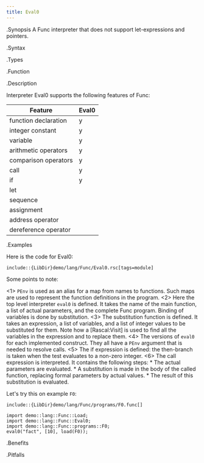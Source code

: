 ```yaml
---
title: Eval0
---
```


.Synopsis
A Func interpreter that does not support let-expressions and pointers.

.Syntax

.Types

.Function

.Description

Interpreter Eval0 supports the following features of Func:


| Feature              | Eval0 |
| --- | --- |
| function declaration | y |
| integer constant     | y |
| variable             | y |
| arithmetic operators | y |
| comparison operators | y |
| call                 | y |
| if                   | y |
| let                  |
| sequence             |
| assignment           |
| address operator     |
| dereference operator |


.Examples

Here is the code for Eval0:
```rascal
include::{LibDir}demo/lang/Func/Eval0.rsc[tags=module]
```

Some points to note:

<1> `PEnv` is used as an alias for a map from names to functions. Such maps are used to represent the function definitions in the program.
<2> Here the top level interpreter `eval0` is defined. It takes the name of the main function, a list of actual parameters, and the complete Func program. Binding of variables is done by substitution.
<3> The substitution function is defined. It takes an expression, a list of variables, and a list of integer values to be substituted for them. Note how a [Rascal:Visit] is used to find all the variables in the expression and to replace them.
<4> The versions of `eval0` for each implemented construct. They all have a `PEnv` argument that is needed
    to resolve calls.
<5> The if expression is defined: the then-branch is taken when the test evaluates to a non-zero integer.
<6> The call expression is interpreted. It contains the following steps:
    *  The actual parameters are evaluated.
    *  A substitution is made in the body of the called function, replacing formal parameters by actual values.
    *  The result of this substitution is evaluated.


Let's try this on example `F0`:
```rascal
include::{LibDir}demo/lang/Func/programs/F0.func[]
```

                
```rascal-shell
import demo::lang::Func::Load;
import demo::lang::Func::Eval0;
import demo::lang::Func::programs::F0;
eval0("fact", [10], load(F0));
```

.Benefits

.Pitfalls

